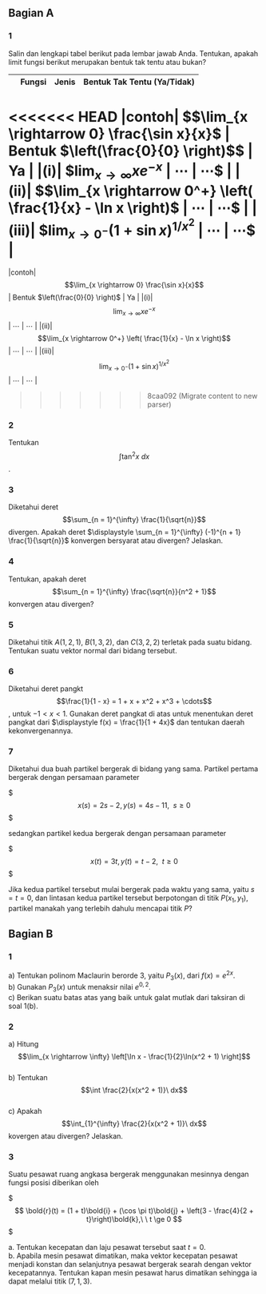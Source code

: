 ## Bagian A

### 1
Salin dan lengkapi tabel berikut pada lembar jawab Anda. Tentukan, apakah limit fungsi berikut merupakan bentuk tak tentu atau bukan? 

|   | Fungsi | Jenis | Bentuk Tak Tentu (Ya/Tidak) |
|:-:| :----: | :---: | :-------------------------: |
<<<<<<< HEAD
|contoh| $$\lim_{x \rightarrow 0} \frac{\sin x}{x}$ | Bentuk $\left(\frac{0}{0} \right)$$ | Ya |
|(i)| $$\lim_{x \rightarrow \infty} xe^{-x}$ | $\cdots$ | $\cdots$$ |
|(ii)| $$\lim_{x \rightarrow 0^+} \left( \frac{1}{x} - \ln x \right)$ | $\cdots$ | $\cdots$$ |
|(iii)| $$\lim_{x \rightarrow 0^-} (1 + \sin x)^{1/x^2}$ | $\cdots$ | $\cdots$$ |
=======
|contoh| $$\lim_{x \rightarrow 0} \frac{\sin x}{x}$$ | Bentuk $\left(\frac{0}{0} \right)$ | Ya |
|(i)| $$\lim_{x \rightarrow \infty} xe^{-x}$$ | $\cdots$ | $\cdots$ |
|(ii)| $$\lim_{x \rightarrow 0^+} \left( \frac{1}{x} - \ln x \right)$$ | $\cdots$ | $\cdots$ |
|(iii)| $$\lim_{x \rightarrow 0^-} (1 + \sin x)^{1/x^2}$$ | $\cdots$ | $\cdots$ |
>>>>>>> 8caa092 (Migrate content to new parser)

### 2
Tentukan $$\int \tan^2 x\ dx$$.

### 3
Diketahui deret $$\sum_{n = 1}^{\infty} \frac{1}{\sqrt{n}}$$ divergen. Apakah deret $\displaystyle \sum_{n = 1}^{\infty} (-1)^{n + 1} \frac{1}{\sqrt{n}}$ konvergen bersyarat atau divergen? Jelaskan.

### 4
Tentukan, apakah deret $$\sum_{n = 1}^{\infty} \frac{\sqrt{n}}{n^2 + 1}$$ konvergen atau divergen?

### 5
Diketahui titik $A(1,2,1)$, $B(1,3,2)$, dan $C(3,2,2)$ terletak pada suatu bidang. Tentukan suatu vektor normal dari bidang tersebut.

### 6
Diketahui deret pangkt $$\frac{1}{1 - x} = 1 + x + x^2 + x^3 + \cdots$$, untuk $-1 \lt x \lt 1$. Gunakan deret pangkat di atas untuk menentukan deret pangkat dari $\displaystyle f(x) = \frac{1}{1 + 4x}$ dan tentukan daerah kekonvergenannya.

### 7
Diketahui dua buah partikel bergerak di bidang yang sama. Partikel pertama bergerak dengan persamaan parameter  

$$$
x(s) = 2s - 2, y(s) = 4s - 11,\ \ s \ge 0
$$$

sedangkan partikel kedua bergerak dengan persamaan parameter  

$$$
x(t) = 3t, y(t) = t - 2,\ \ t \ge 0
$$$

Jika kedua partikel tersebut mulai bergerak pada waktu yang sama, yaitu $s = t = 0$, dan lintasan kedua partikel tersebut berpotongan di titik $P(x_1, y_1)$, partikel manakah yang terlebih dahulu mencapai titik $P$?

## Bagian B

### 1
a) Tentukan polinom Maclaurin berorde $3$, yaitu $P_3(x)$, dari $f(x) = e^{2x}$.  
b) Gunakan $P_3(x)$ untuk menaksir nilai $e^{0,2}$.  
c) Berikan suatu batas atas yang baik untuk galat mutlak dari taksiran di soal 1(b).

### 2
a) Hitung $$\lim_{x \rightarrow \infty} \left[\ln x - \frac{1}{2}\ln(x^2 + 1) \right]$$  
b) Tentukan $$\int \frac{2}{x(x^2 + 1)}\ dx$$  
c) Apakah $$\int_{1}^{\infty} \frac{2}{x(x^2 + 1)}\ dx$$ kovergen atau divergen? Jelaskan.  

### 3
Suatu pesawat ruang angkasa bergerak menggunakan mesinnya dengan fungsi posisi diberikan oleh

$$$
\bold{r}(t) = (1 + t)\bold{i} + (\cos \pi t)\bold{j} + \left(3 - \frac{4}{2 + t}\right)\bold{k},\ \ t \ge 0
$$$

a. Tentukan kecepatan dan laju pesawat tersebut saat $t = 0$.  
b. Apabila mesin pesawat dimatikan, maka vektor kecepatan pesawat menjadi konstan dan selanjutnya pesawat bergerak searah dengan vektor kecepatannya. Tentukan kapan mesin pesawat harus dimatikan sehingga ia dapat melalui titik $(7,1,3)$.  